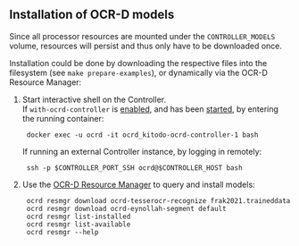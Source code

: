 ## Installation of OCR-D models

Since all processor resources are mounted under the `CONTROLLER_MODELS` volume, resources will persist
and thus only have to be downloaded once.

Installation could be done by downloading the respective files into the filesystem (see `make prepare-examples`),
or dynamically via the OCR-D Resource Manager:

1. Start interactive shell on the Controller.  
   If `with-ocrd-controller` is [enabled](../setup/enable-disable-modules.md), and has been [started](../setup/running.md#starting),
   by entering the running container:

        docker exec -u ocrd -it ocrd_kitodo-ocrd-controller-1 bash

   If running an external Controller instance, by logging in remotely:

        ssh -p $CONTROLLER_PORT_SSH ocrd@$CONTROLLER_HOST bash


2. Use the [OCR-D Resource Manager](https://ocr-d.de/en/models) to query and install models:

        ocrd resmgr download ocrd-tesserocr-recognize frak2021.traineddata
        ocrd resmgr download ocrd-eynollah-segment default
        ocrd resmgr list-installed
        ocrd resmgr list-available
        ocrd resmgr --help
